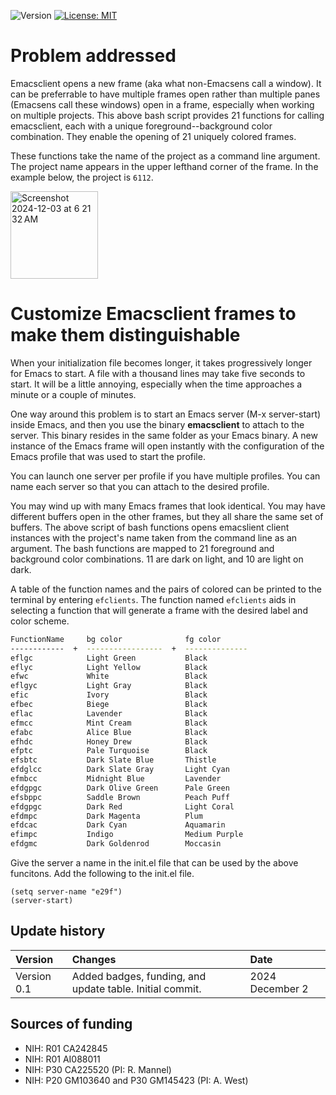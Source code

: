![Version](https://img.shields.io/static/v1?label=emacsclient-custom-frames&message=0.1&color=brightcolor)
[![License: MIT](https://img.shields.io/badge/License-MIT-blue.svg)](https://opensource.org/licenses/MIT)
# Problem addressed

Emacsclient opens a new frame (aka what non-Emacsens call a window).
It can be preferrable to have multiple frames open rather than multiple panes (Emacsens call these windows) open in a frame, especially when working on multiple projects.
This above bash script provides 21 functions for calling emacsclient, each with a unique foreground--background color combination.
They enable the opening of 21 uniquely colored frames.

These functions take the name of the project as a command line argument.
The project name appears in the upper lefthand corner of the frame.
In the example below, the project is `6112`.

<img width="140" alt="Screenshot 2024-12-03 at 6 21 32 AM" src="https://github.com/user-attachments/assets/f64dc9ac-9527-4316-8599-98fe5d8d3d80">


# Customize Emacsclient frames to make them distinguishable

When your initialization file becomes longer, it takes progressively longer for Emacs to start.
A file with a thousand lines may take five seconds to start.
It will be a little annoying, especially when the time approaches a minute or a couple of minutes.

One way around this problem is to start an Emacs server (M-x server-start) inside Emacs, and then you use the binary **emacsclient** to attach to the server.
This binary resides in the same folder as your Emacs binary.
A new instance of the Emacs frame will open instantly with the configuration of the Emacs profile that was used to start the profile.

You can launch one server per profile if you have multiple profiles.
You can name each server so that you can attach to the desired profile.

You may wind up with many Emacs frames that look identical.
You may have different buffers open in the other frames, but they all share the same set of buffers.
The above script of bash functions opens emacslient client instances with the project's name taken from the command line as an argument.
The bash functions are mapped to 21 foreground and background color combinations.
11 are dark on light, and 10 are light on dark.

A table of the function names and the pairs of colored can be printed to the terminal by entering `efclients`.
The function named `efclients` aids in selecting a function that will generate a frame with the desired label and color scheme.

```bash
FunctionName     bg color              fg color
------------  +  -----------------  +  --------------
eflgc            Light Green           Black
eflyc            Light Yellow          Black
efwc             White                 Black
eflgyc           Light Gray            Black
efic             Ivory                 Black
efbec            Biege                 Black
eflac            Lavender              Black
efmcc            Mint Cream            Black
efabc            Alice Blue            Black
efhdc            Honey Drew            Black
efptc            Pale Turquoise        Black
efsbtc           Dark Slate Blue       Thistle
efdglcc          Dark Slate Gray       Light Cyan
efmbcc           Midnight Blue         Lavender
efdgpgc          Dark Olive Green      Pale Green
efsbppc          Saddle Brown          Peach Puff
efdgpgc          Dark Red              Light Coral
efdmpc           Dark Magenta          Plum
efdcac           Dark Cyan             Aquamarin
efimpc           Indigo                Medium Purple
efdgmc           Dark Goldenrod        Moccasin
```



Give the server a name in the init.el file that can be used by the above funcitons. Add the following to the init.el file.

```elisp
(setq server-name "e29f")
(server-start)
```




## Update history

|Version      | Changes                                                                                                                                  | Date                 |
|:-----------|:------------------------------------------------------------------------------------------------------------------------------------------|:---------------------|
| Version 0.1 |   Added badges, funding, and update table.  Initial commit.                                                                              | 2024 December 2      |

## Sources of funding

- NIH: R01 CA242845
- NIH: R01 AI088011
- NIH: P30 CA225520 (PI: R. Mannel)
- NIH: P20 GM103640 and P30 GM145423 (PI: A. West)

